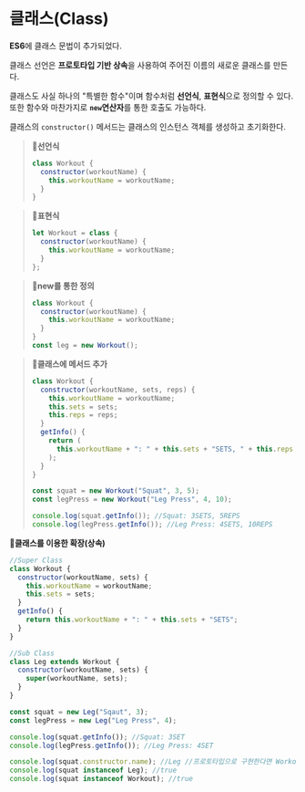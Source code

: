 # 클래스(Class)

**ES6**에 클래스 문법이 추가되었다.

클래스 선언은 **프로토타입 기반 상속**을 사용하여 주어진 이름의 새로운 클래스를 만든다.

클래스도 사실 하나의 "특별한 함수"이며 함수처럼 **선언식**, **표현식**으로 정의할 수 있다. 또한 함수와 마찬가지로 **`new`연산자**를 통한 호출도 가능하다.

클래스의 `constructor()` 메서드는 클래스의 인스턴스 객체를 생성하고 초기화한다.

> **📌선언식**
>
> ```js
> class Workout {
>   constructor(workoutName) {
>     this.workoutName = workoutName;
>   }
> }
> ```

> **📌표현식**
>
> ```js
> let Workout = class {
>   constructor(workoutName) {
>     this.workoutName = workoutName;
>   }
> };
> ```

> **📌new를 통한 정의**
>
> ```js
> class Workout {
>   constructor(workoutName) {
>     this.workoutName = workoutName;
>   }
> }
> const leg = new Workout();
> ```

> **📌클래스에 메서드 추가**
>
> ```js
> class Workout {
>   constructor(workoutName, sets, reps) {
>     this.workoutName = workoutName;
>     this.sets = sets;
>     this.reps = reps;
>   }
>   getInfo() {
>     return (
>       this.workoutName + ": " + this.sets + "SETS, " + this.reps + "REPS"
>     );
>   }
> }
>
> const squat = new Workout("Squat", 3, 5);
> const legPress = new Workout("Leg Press", 4, 10);
>
> console.log(squat.getInfo()); //Squat: 3SETS, 5REPS
> console.log(legPress.getInfo()); //Leg Press: 4SETS, 10REPS
> ```

**📌클래스를 이용한 확장(상속)**

```js
//Super Class
class Workout {
  constructor(workoutName, sets) {
    this.workoutName = workoutName;
    this.sets = sets;
  }
  getInfo() {
    return this.workoutName + ": " + this.sets + "SETS";
  }
}

//Sub Class
class Leg extends Workout {
  constructor(workoutName, sets) {
    super(workoutName, sets);
  }
}

const squat = new Leg("Sqaut", 3);
const legPress = new Leg("Leg Press", 4);

console.log(squat.getInfo()); //Squat: 3SET
console.log(legPress.getInfo()); //Leg Press: 4SET

console.log(squat.constructor.name); //Leg //프로토타입으로 구현한다면 Workout!
console.log(squat instanceof Leg); //true
console.log(squat instanceof Workout); //true
```

